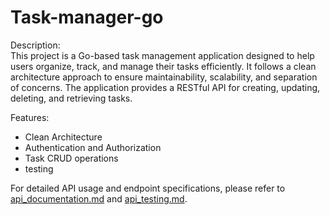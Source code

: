 # Task-manager-go

Description:  
This project is a Go-based task management application designed to help users organize, track, and manage their tasks efficiently. It follows a clean architecture approach to ensure maintainability, scalability, and separation of concerns. The application provides a RESTful API for creating, updating, deleting, and retrieving tasks.

Features:
- Clean Architecture
- Authentication and Authorization
- Task CRUD operations
- testing

For detailed API usage and endpoint specifications, please refer to [api_documentation.md](./docs/api_documentation.md) and [api_testing.md](./docs/api_testing.md).